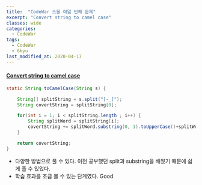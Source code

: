 ```yaml
---
title:  "CodeWar 스물 여덟 번째 문제"
excerpt: "Convert string to camel case"
classes: wide
categories:
  - CodeWar
tags:
  - CodeWar
  - 6kyu
last_modified_at: 2020-04-17
---
```


#### [Convert string to camel case](https://www.codewars.com/kata/517abf86da9663f1d2000003)

```java
static String toCamelCase(String s) {

    String[] splitString = s.split("[-_]");
    String covertString = splitString[0];

    for(int i = 1; i < splitString.length ; i++) {
        String splitWord = splitString[i];
        covertString += splitWord.substring(0, 1).toUpperCase()+splitWord.substring(1);
    }

    return covertString;
}
```

* 다양한 방법으로 풀 수 있다. 이전 공부했던 split과 substring을 배웠기 때문에 쉽게 풀 수 있었다.
* 학습 효과를 조금 볼 수 있는 단계였다. Good